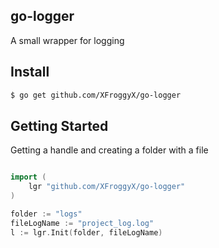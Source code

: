 ## go-logger

A small wrapper for logging

## Install

```bash
$ go get github.com/XFroggyX/go-logger
```


## Getting Started
Getting a handle and creating a folder with a file

```go

import (
    lgr "github.com/XFroggyX/go-logger"
)

folder := "logs"
fileLogName := "project_log.log"
l := lgr.Init(folder, fileLogName)
```